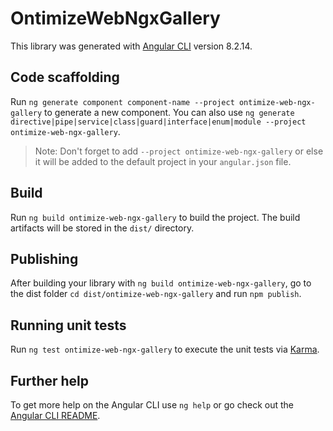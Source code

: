 # OntimizeWebNgxGallery

This library was generated with [Angular CLI](https://github.com/angular/angular-cli) version 8.2.14.

## Code scaffolding

Run `ng generate component component-name --project ontimize-web-ngx-gallery` to generate a new component. You can also use `ng generate directive|pipe|service|class|guard|interface|enum|module --project ontimize-web-ngx-gallery`.
> Note: Don't forget to add `--project ontimize-web-ngx-gallery` or else it will be added to the default project in your `angular.json` file. 

## Build

Run `ng build ontimize-web-ngx-gallery` to build the project. The build artifacts will be stored in the `dist/` directory.

## Publishing

After building your library with `ng build ontimize-web-ngx-gallery`, go to the dist folder `cd dist/ontimize-web-ngx-gallery` and run `npm publish`.

## Running unit tests

Run `ng test ontimize-web-ngx-gallery` to execute the unit tests via [Karma](https://karma-runner.github.io).

## Further help

To get more help on the Angular CLI use `ng help` or go check out the [Angular CLI README](https://github.com/angular/angular-cli/blob/master/README.md).
